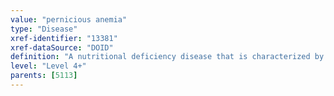 ```yaml
---
value: "pernicious anemia"
type: "Disease"
xref-identifier: "13381"
xref-dataSource: "DOID"
definition: "A nutritional deficiency disease that is characterized by a decrease in red blood cells due to malabsorption of vitamin B12, has_symptom fatigue, pallor, shortness of breath, glossitis, ataxia, and/or paresthesia, has_material_basis_in atrophic gastritis, autoimmune disorder affecting the production or function of intrinsic factor, and/or genetic factors.|OMIM mapping confirmed by DO. [SN]."
level: "Level 4+"
parents: [5113]
---
```

